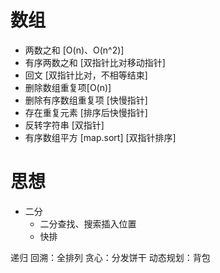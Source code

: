 # 数组
- 两数之和 [O(n)、O(n^2)]
- 有序两数之和 [双指针比对移动指针]
- 回文 [双指针比对，不相等结束]
- 删除数组重复项[O(n)]
- 删除有序数组重复项 [快慢指针]
- 存在重复元素 [排序后快慢指针]
- 反转字符串 [双指针]
- 有序数组平方 [map.sort] [双指针排序]

# 思想
- 二分
  - 二分查找、搜索插入位置
  - 快排

递归
回溯：全排列
贪心：分发饼干
动态规划：背包
